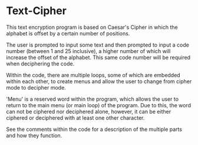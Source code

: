 # Text-Cipher

This text encryption program is based on Caesar's Cipher in which the alphabet is offset by a certain number of positions.

The user is prompted to input some text and then prompted to input a code number (between 1 and 25 inclusive), a higher number of which will increase the offset of the alphabet. This same code number will be required when deciphering the code.

Within the code, there are multiple loops, some of which are embedded within each other, to create menus and allow the user to change from cipher mode to decipher mode.

'Menu' is a reserved word within the program, which allows the user to return to the main menu (or main loop) of the program. Due to this, the word can not be ciphered nor deciphered alone, however, it can be either ciphered or deciphered with at least one other character.

See the comments within the code for a description of the multiple parts and how they function.
